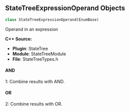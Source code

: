 ## StateTreeExpressionOperand Objects

```python
class StateTreeExpressionOperand(EnumBase)
```

Operand in an expression

**C++ Source:**

- **Plugin**: StateTree
- **Module**: StateTreeModule
- **File**: StateTreeTypes.h

<a id="unreal.StateTreeExpressionOperand.AND"></a>

#### AND

1: Combine results with AND.

<a id="unreal.StateTreeExpressionOperand.OR"></a>

#### OR

2: Combine results with OR.

<a id="unreal.StateTreeConditionOperand"></a>
